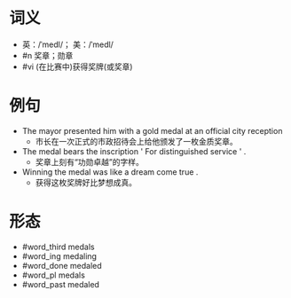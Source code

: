 # 词义
- 英：/ˈmedl/； 美：/ˈmedl/
- #n 奖章；勋章
- #vi (在比赛中)获得奖牌(或奖章)
# 例句
- The mayor presented him with a gold medal at an official city reception
	- 市长在一次正式的市政招待会上给他颁发了一枚金质奖章。
- The medal bears the inscription ' For distinguished service ' .
	- 奖章上刻有“功勋卓越”的字样。
- Winning the medal was like a dream come true .
	- 获得这枚奖牌好比梦想成真。
# 形态
- #word_third medals
- #word_ing medaling
- #word_done medaled
- #word_pl medals
- #word_past medaled
